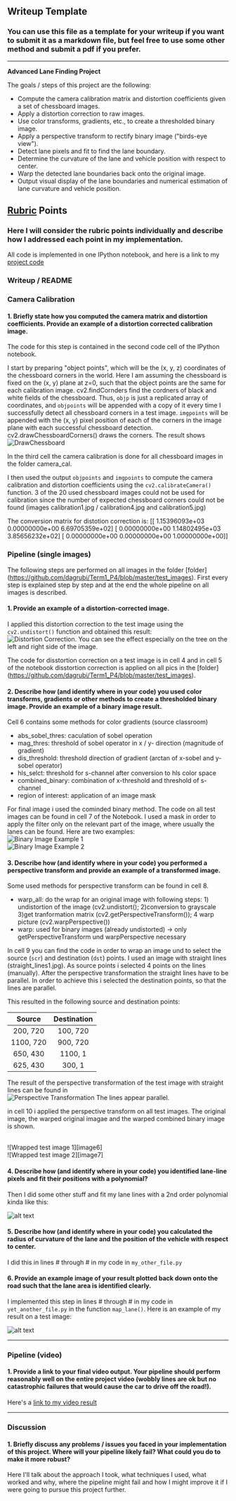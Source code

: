 ## Writeup Template

### You can use this file as a template for your writeup if you want to submit it as a markdown file, but feel free to use some other method and submit a pdf if you prefer.

---

**Advanced Lane Finding Project**

The goals / steps of this project are the following:

* Compute the camera calibration matrix and distortion coefficients given a set of chessboard images.
* Apply a distortion correction to raw images.
* Use color transforms, gradients, etc., to create a thresholded binary image.
* Apply a perspective transform to rectify binary image ("birds-eye view").
* Detect lane pixels and fit to find the lane boundary.
* Determine the curvature of the lane and vehicle position with respect to center.
* Warp the detected lane boundaries back onto the original image.
* Output visual display of the lane boundaries and numerical estimation of lane curvature and vehicle position.

[//]: # (Image References)

[image1]: ./pics_report/chessboard.png 
[image2]: ./pics_report/dissortion.png 
[image3]: ./pics_report/comb_1.png 
[image4]: ./pics_report/comb_2.png 
[image5]: ./pics_report/transformation_1.png 
[image6]: ./pics_report/wraped_1.png 
[image7]: ./pics_report/wraped_2.png
[image14]: ./pics_report/lanes_1.png 
[image15]: ./pics_report/lanes_2.png 
[image8]: ./pics_report/res_1.png 
[image9]: ./pics_report/res_2.png 
[image10]: ./pics_report/res_3.png 
[image11]: ./pics_report/res_4.png 
[image12]: ./pics_report/res_5.png 
[video1]: ./project_video.mp4 "Video"

## [Rubric](https://review.udacity.com/#!/rubrics/571/view) Points

### Here I will consider the rubric points individually and describe how I addressed each point in my implementation.  

All code is implemented in one IPython notebook, and here is a link to my [project code](https://github.com/dagrubi/Term1_P4/blob/master/P4.ipynb)

### Writeup / README

### Camera Calibration

#### 1. Briefly state how you computed the camera matrix and distortion coefficients. Provide an example of a distortion corrected calibration image.

The code for this step is contained in the second code cell of the IPython notebook.

I start by preparing "object points", which will be the (x, y, z) coordinates of the chessboard corners in the world. Here I am assuming the chessboard is fixed on the (x, y) plane at z=0, such that the object points are the same for each calibration image. cv2.findCornders find the cordners of black and white fields of the chessboard. Thus, `objp` is just a replicated array of coordinates, and `objpoints` will be appended with a copy of it every time I successfully detect all chessboard corners in a test image.  `imgpoints` will be appended with the (x, y) pixel position of each of the corners in the image plane with each successful chessboard detection.  cv2.drawChessboardCorners() draws the corners. The result shows 
<br />
![DrawChessboard][image1]

In the third cell the camera calibration is done for all chessboard images in the folder camera_cal.

I then used the output `objpoints` and `imgpoints` to compute the camera calibration and distortion coefficients using the `cv2.calibrateCamera()` function. 3 of the 20 used chessboard images could not be used for calibration since the number of expected chessboard corners could not be found (images calibration1.jpg / calibration4.jpg and calibration5.jpg)

The conversion matrix for distotion correction is:
[[  1.15396093e+03   0.00000000e+00   6.69705359e+02]
 [  0.00000000e+00   1.14802495e+03   3.85656232e+02]
 [  0.00000000e+00   0.00000000e+00   1.00000000e+00]]
 
 
### Pipeline (single images)

The following steps are performed on all images in the folder  [folder] (https://github.com/dagrubi/Term1_P4/blob/master/test_images). First every step is explained step by step and at the end the whole pipeline on all images is described.


#### 1. Provide an example of a distortion-corrected image.

I applied this distortion correction to the test image using the `cv2.undistort()` function and obtained this result: 
 <br />
 ![Distortion Correction][image2].
 You can see the effect especially on the tree on the left and right side of the image.
 
 The code for disstortion correction on a test image is in cell 4 and in cell 5 of the notebook disstortion correction is applied on all pics in the [folder] (https://github.com/dagrubi/Term1_P4/blob/master/test_images).

#### 2. Describe how (and identify where in your code) you used color transforms, gradients or other methods to create a thresholded binary image.  Provide an example of a binary image result.

Cell 6 contains some methods for color gradients (source classroom)
- abs_sobel_thres: caculation of sobel operation
- mag_thres: threshold of sobel operator in x / y- direction (magnitude of gradient)
- dis_threshold: threshold direction of gradient (arctan of x-sobel and y-sobel operator)
- hls_selct: threshold for s-channel after conversion to hls color space
- combined_binary: combination of x-threshold and threshold of s-channel
- region of interest: application of an image mask

For final image i used the cominded binary method. The code on all test images can be found in cell 7 of the Notebook. I used a mask in order to apply the filter only on the relevant part of the image, where usually the lanes can be found.
Here are two examples:
 <br />
 ![Binary Image Example 1][image3]
 <br />
![Binary Image Example 2][image4]

#### 3. Describe how (and identify where in your code) you performed a perspective transform and provide an example of a transformed image.

Some used methods for perspective transform can be found in cell 8.
- warp_all: do the wrap for an original image with following steps: 1) undistortion of the image (cv2.undistort(); 2)conversion to grayscale 3)get tranformation matrix (cv2.getPerspectiveTransform()); 4 warp picture (cv2.warpPerspective())
- warp: used for binary images (already undistorted) -> only getPerspectiveTransform und warpPerspective necessary

In cell 9 you can find the code in order to wrap an image und to select the source (`scr`) and destination (`dst`) points.
I used an image with straight lines (straight_lines1.jpg). As source points i selected 4 points on the lines (manually). After the perspective transformation the straight lines have to be parallel. In order to achieve this i selected the destination points, so that the lines are parallel.

This resulted in the following source and destination points:

| Source        | Destination   | 
|:-------------:|:-------------:| 
| 200, 720      | 100, 720      | 
| 1100, 720     | 900, 720      |
| 650, 430      | 1100, 1       |
| 625, 430      | 300, 1        |

The result of the perspective transformation of the test image with straight lines can be found in 
 <br />
![Perspective Transformation][image5]
The lines appear parallel.

in cell 10 i applied the perspective transform on all test images. The original image, the warped original imagae and the warped combined binary image is shown. 

 <br />
![Wrapped test image 1][image6]

 <br />
![Wrapped test image 2][image7]

#### 4. Describe how (and identify where in your code) you identified lane-line pixels and fit their positions with a polynomial?

Then I did some other stuff and fit my lane lines with a 2nd order polynomial kinda like this:

![alt text][image5]

#### 5. Describe how (and identify where in your code) you calculated the radius of curvature of the lane and the position of the vehicle with respect to center.

I did this in lines # through # in my code in `my_other_file.py`

#### 6. Provide an example image of your result plotted back down onto the road such that the lane area is identified clearly.

I implemented this step in lines # through # in my code in `yet_another_file.py` in the function `map_lane()`.  Here is an example of my result on a test image:

![alt text][image6]

---

### Pipeline (video)

#### 1. Provide a link to your final video output.  Your pipeline should perform reasonably well on the entire project video (wobbly lines are ok but no catastrophic failures that would cause the car to drive off the road!).

Here's a [link to my video result](./project_video.mp4)

---

### Discussion

#### 1. Briefly discuss any problems / issues you faced in your implementation of this project.  Where will your pipeline likely fail?  What could you do to make it more robust?

Here I'll talk about the approach I took, what techniques I used, what worked and why, where the pipeline might fail and how I might improve it if I were going to pursue this project further.  
